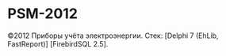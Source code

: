 # PSM-2012
©2012 Приборы учёта электроэнергии. Стек: [Delphi 7 (EhLib, FastReport)] [FirebirdSQL 2.5].
